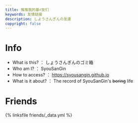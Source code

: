 ```yaml
---
title: 推推我的基♂友们
keywords: 友情链接
description: しようさんぎんの友達
copyright: false
---
```


# Info
- What is this?     ： しょうさんぎんのゴミ箱
- Who am I?         ： SyouSanGin
- How to access?    ： https://syousangin.github.io
- What is it about? ： The record of SyouSanGin's ~~boring~~ life
# Friends
{% linksfile friends/_data.yml %}



